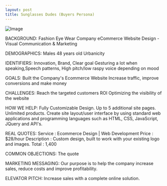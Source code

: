 ```yaml
---
layout: post
title: Sunglasses Dudes (Buyers Persona)
---
```


![Image](https://farm9.staticflickr.com/8596/16834893411_8c5ca53927_o.jpg)


BACKGROUND:
Fashion Eye Wear Company
eCommerce Website Design - Visual Communication & Marketing


DEMOGRAPHICS:
Males
48 years old
Urbanicity 

IDENTIFIERS:
Innovation, Brand, Clear goal
Gesturing a lot when speaking,Speech patterns, High pitch/low raspy voice depending on mood

GOALS:
Built the Company's Ecommerce Website
Increase traffic, improve conversions and make money

CHALLENGES:
Reach the targeted customers
ROI
Optimizing the visibility of the website 

HOW WE HELP:
Fully Customizable Design. Up to 5 additional site pages. Unlimited products.
Create site layout/user interface by using standard web applications and programming 
languages such as HTML, CSS, JavaScript, JQuery and API's.


REAL QUOTES:
Service : Ecommerce Design | Web Development  Price : $28/hour
Description : Custom design, built to work with your existing logo and images.
Total : 1,400

COMMON OBJECTIONS:
The quote

MARKETING MESSAGING:
Our purpose is to help the company increase sales, reduce costs and improve profitability.

ELEVATOR PITCH:
Increase sales with a complete online solution.
